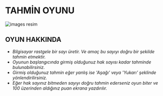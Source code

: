 # TAHMİN OYUNU

![images resim](https://github.com/senanariin/first_proje/blob/master/images.jpg)

## OYUN HAKKINDA  

  - *Bilgisayar rastgele bir sayı üretir. Ve amaç bu sayıyı doğru bir şekilde tahmin etmektir.*
  - *Oyunun başlangıcında girmiş olduğunuz hak sayısı kadar tahminde bulunabilirsiniz.*
  - *Girmiş olduğunuz tahmin eğer yanlış ise 'Aşağı' veya 'Yukarı' şeklinde yönlendirilirsiniz.*
  - *Eğer hak sayınız bitmeden sayıyı doğru tahmin ederseniz oyun biter ve 100 üzerinden aldığınız puan ekrana yazdırılır.*
  
  

